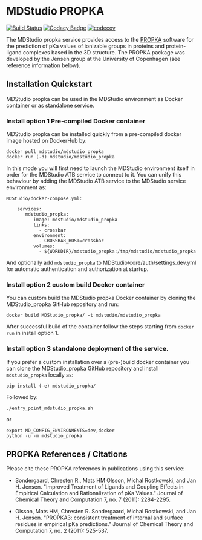 # MDStudio PROPKA

[![Build Status](https://travis-ci.org/MD-Studio/MDStudio_propka.svg?branch=master)](https://travis-ci.org/MD-Studio/MDStudio_propka)
[![Codacy Badge](https://api.codacy.com/project/badge/Grade/d66db06e8cb041f4b1cd90ace5d6ce69)](https://www.codacy.com/manual/marcvdijk/MDStudio_propka?utm_source=github.com&amp;utm_medium=referral&amp;utm_content=MD-Studio/MDStudio_propka&amp;utm_campaign=Badge_Grade)
[![codecov](https://codecov.io/gh/MD-Studio/MDStudio_propk/branch/master/graph/badge.svg)](https://codecov.io/gh/MD-Studio/MDStudio_propka)

The MDStudio propka service provides access to the [PROPKA](https://github.com/jensengroup/propka-3.1) software for the
prediction of pKa values of ionizable groups in proteins and protein-ligand complexes based in the 3D structure.
The PROPKA package was developed by the Jensen group at the University of Copenhagen (see reference information below).

## Installation Quickstart
MDStudio propka can be used in the MDStudio environment as Docker container or as standalone service.

### Install option 1 Pre-compiled Docker container
MDStudio propka can be installed quickly from a pre-compiled docker image hosted on DockerHub by:

    docker pull mdstudio/mdstudio_propka
    docker run (-d) mdstudio/mdstudio_propka

In this mode you will first need to launch the MDStudio environment itself in order for the MDStudio ATB service to 
connect to it. You can unify this behaviour by adding the MDStudio ATB service to the MDStudio service environment as:

    MDStudio/docker-compose.yml:
        
        services:
           mdstudio_propka:
              image: mdstudio/mdstudio_propka
              links:
                - crossbar
              environment:
                - CROSSBAR_HOST=crossbar
              volumes:
                - ${WORKDIR}/mdstudio_propka:/tmp/mdstudio/mdstudio_propka

And optionally add `mdstudio_propka` to MDStudio/core/auth/settings.dev.yml for automatic authentication and 
authorization at startup.

### Install option 2 custom build Docker container
You can custom build the MDStudio propka Docker container by cloning the MDStudio_propka GitHub repository and run:

    docker build MDStudio_propka/ -t mdstudio/mdstudio_propka
    
After successful build of the container follow the steps starting from `docker run` in install option 1.

### Install option 3 standalone deployment of the service.
If you prefer a custom installation over a (pre-)build docker container you can clone the MDStudio_propka GitHub
repository and install `mdstudio_propka` locally as:

    pip install (-e) mdstudio_propka/

Followed by:

    ./entry_point_mdstudio_propka.sh
    
or

    export MD_CONFIG_ENVIRONMENTS=dev,docker
    python -u -m mdstudio_propka

## PROPKA References / Citations

Please cite these PROPKA references in publications using this service:

* Sondergaard, Chresten R., Mats HM Olsson, Michal Rostkowski, and Jan H. Jensen. "Improved Treatment of Ligands and Coupling Effects in Empirical Calculation and Rationalization of pKa Values." Journal of Chemical Theory and Computation 7, no. 7 (2011): 2284-2295.

* Olsson, Mats HM, Chresten R. Sondergaard, Michal Rostkowski, and Jan H. Jensen. "PROPKA3: consistent treatment of internal and surface residues in empirical pKa predictions." Journal of Chemical Theory and Computation 7, no. 2 (2011): 525-537.
